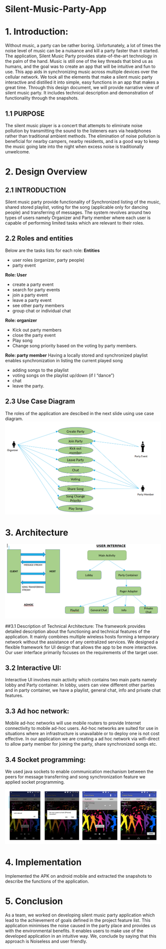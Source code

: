 # Silent-Music-Party-App

# 1. Introduction:
Without music, a party can be rather boring. Unfortunately, a lot of times the noise level of music can be a nuisance and kill a party faster than it started. The application, Silent Music Party provides state-of-the-art technology in the palm of the hand. 
Music is still one of the key threads that bind us as humans, and the goal was to create an app that will be intuitive and fun to use. This app  aids in synchronizing music across multiple devices over the cellular network. We took all the elements that make a silent music party interactive and distilled it into simple, easy functions in an app that makes a great time.
Through this design document, we will provide narrative view of silent music party. It includes technical description and demonstration of functionality through the snapshots.

## 1.1 PURPOSE
The silent music player is a concert that attempts to eliminate noise pollution by transmitting the sound to the listeners ears via headphones rather than traditional ambient methods. The elimination of noise pollution is beneficial for nearby campers, nearby residents, and is a good way to keep the music going late into the night when excess noise is traditionally unwelcome. 

# 2. Design Overview
## 2.1 INTRODUCTION

Silent music party provide functionality of Synchronized listing of the music, shared stored playlist, voting for the song (applicable only for dancing people) and transferring of messages. The system revolves around two types of users namely Organizer and Party member where each user is capable of performing limited tasks which are relevant to their roles.
## 2.2 Roles and entities
Below are the tasks lists for each role:
**Entities**
 - user roles (organizer, party people)
 - party event
 
**Role: User**  	 
 - create a party event
 - search for party events       	
 - join a party event
 - leave a party event
 - see other party members    	
 - group chat or individual chat

**Role: organizer**     	
 - Kick out party members 	
 - close the party event
 - Play song
 - Change song priority based on the voting by party members.

**Role: party member**
Having a locally stored and synchronized playlist enables synchronization in listing the current played song
- adding songs to the playlist
- voting songs on the playlist up/down (if I “dance”)
- chat
- leave the party.

## 2.3 Use Case Diagram
The roles of the application are descibed in the next slide using use case diagram.
![Use Diagram](use-case.png)

# 3. Architecture
![Architecture](architecture.png)

##3.1 Description of Technical Architecture:
The framework provides detailed description about the functioning and technical features of the application. It mainly combines multiple wireless hosts forming a temporary network without the assistance of any centralized services. We designed a flexible framework for UI design that allows the app to be more interactive. Our user interface primarily focuses on the requirements of the target user.
 
## 3.2 Interactive UI:
Interactive UI involves main activity which contains two main parts namely lobby and Party container. In lobby, users can view different other parties and in party container, we have a playlist, general chat, info and private chat features.

## 3.3 Ad hoc network:
Mobile ad-hoc networks will use mobile routers to provide Internet connectivity to mobile ad-hoc users. Ad-hoc networks are suited for use in situations where an infrastructure is unavailable or to deploy one is not cost effective. In our application we are creating a ad hoc network via wifi-direct to allow party member for joining the party, share synchronized songs etc.

## 3.4 Socket programming:
We used java sockets to enable communication mechanism between the peers for message transferring and song synchronization feature we applied socket programming.

![GUI of the app](gui.png)

# 4. Implementation
Implemented the APK on android mobile and extracted the snapshots to describe the functions of the application.

# 5. Conclusion
As a team, we worked on developing silent music party application which lead to the achievement of goals defined in the project feature list. This application minimises the noise caused in the party place and  provides us with the environmental benefits. It enables users to make use of the developed application in an intuitive way. We, conclude by saying that this approach is Noiseless and user friendly.


